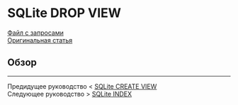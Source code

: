# SQLite DROP VIEW #########################

[Файл с запросами][querys]   
[Оригинальная статья][origin]

[querys]: ./querys.sql
[origin]: https://www.sqlitetutorial.net/sqlite-drop-view/

## Обзор ##############################

---------------------------------------

Предидущее руководство < [SQLite CREATE VIEW][prev]  
Следующее руководство > [SQLite INDEX][next]

[prev]: ../51_CreateView/translate.md
[next]: ../53_Index/translate.md